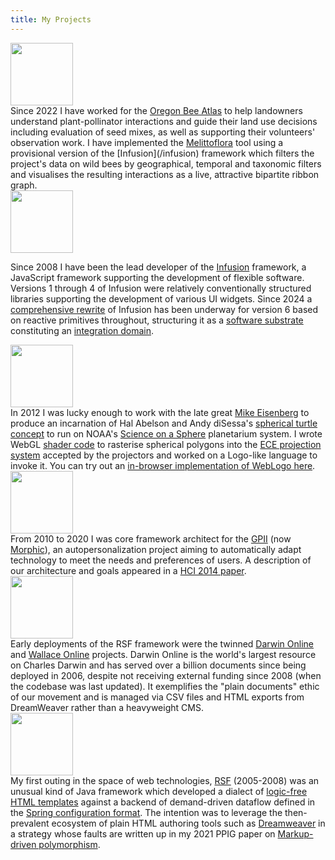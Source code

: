 ```yaml
---
title: My Projects
---
```


<div class="community-row" id="melittoflora">
  <div class="community-picture">
  <a href="https://agsci.oregonstate.edu/bee-atlas">
    <img height="100px" src="/img/beeatlas-logo3-03.jpg"/>
    </a>
  </div>
  <div class="community-desc">
Since 2022 I have worked for the 
<a href="https://agsci.oregonstate.edu/bee-atlas">Oregon Bee Atlas</a> to help landowners understand plant-pollinator
interactions and guide their land use decisions including evaluation of seed mixes, as well as supporting their
volunteers' observation work. I have implemented the 
<a href="https://oregon-bee-project.github.io/melittoflora/viz.html">Melittoflora</a> tool using a provisional version 
of the [Infusion](/infusion) framework which filters the project's data on wild bees by geographical, temporal and taxonomic filters and 
visualises the resulting interactions as a live, attractive bipartite ribbon graph. 
</div>
</div>

<div class="community-row">
  <div class="community-picture">
  <a href="/infusion">
    <img height="100px" src="/img/infusion.png"/>
    </a>
  </div>
  <div class="community-desc">

Since 2008 I have been the lead developer of the [Infusion](/infusion) framework, a JavaScript framework supporting
the development of flexible software. Versions 1 through 4 of Infusion were relatively conventionally structured libraries supporting the development
of various UI widgets. Since 2024 a [comprehensive rewrite](https://github.com/fluid-project/infusion-6) of Infusion has been underway for version 6
based on reactive primitives throughout, structuring it as a [software substrate](/term/substrate) constituting
an [integration domain](/term/integration-domain).

</div>
</div>


<div class="community-row">
  <div class="community-picture">
  <a href="https://files.eric.ed.gov/fulltext/ED562223.pdf">
    <img height="100px" src="/img/MoS.jpg"/>
    </a>
  </div>
  <div class="community-desc">
In 2012 I was lucky enough to work with the late great <a href="https://www.colorado.edu/atlas/michael-eisenberg">Mike Eisenberg</a>
to produce an incarnation of Hal Abelson and Andy diSessa's 
<a href="https://direct.mit.edu/books/oa-monograph/4663/chapter/213442/Turtle-Escapes-the-Plane">spherical turtle concept</a> 
to run on NOAA's <a href="https://sos.noaa.gov/">Science on a Sphere</a> planetarium system. I wrote WebGL 
<a href="https://github.com/Math-on-a-Sphere/Math-on-a-Sphere/blob/master/MathClient/src/main/webapp/shaders/generalPolygon.c">shader code</a> to rasterise
spherical polygons into the <a href="https://en.wikipedia.org/wiki/Equirectangular_projection">ECE projection system</a> accepted by the projectors and worked on a Logo-like language to invoke it. You can
try out an <a href="/weblogo/client.html">in-browser implementation of WebLogo here</a>.
</div>
</div>

<div class="community-row">
  <div class="community-picture">
  <a href="https://gpii.net/">
    <img height="100px" src="/img/gpii-logo.jpg"/>
    </a>
  </div>
  <div class="community-desc">
From 2010 to 2020 I was core framework architect for the <a href="https://gpii.net/">GPII</a> 
(now <a href="https://morphic.org/">Morphic</a>), an autopersonalization project aiming to automatically adapt technology to meet the 
needs and preferences of users. A description of our architecture and goals appeared in a <a href="https://link.springer.com/chapter/10.1007/978-3-319-07509-9_35">HCI 2014 paper</a>.
</div>
</div>

<div class="community-row">
  <div class="community-picture">
  <a href="https://darwin-online.org.uk">
    <img height="100px" src="/img/darwin-online.jpg"/>
    </a>
  </div>
  <div class="community-desc">
Early deployments of the RSF framework were the twinned <a href="https://darwin-online.org.uk">Darwin Online</a> and
<a href="https://wallace-online.org/">Wallace Online</a> projects. Darwin Online is the world's largest resource on Charles Darwin
and has served over a billion documents since being deployed in 2006, despite not receiving external funding since 2008 
(when the codebase was last updated). It exemplifies the "plain documents" ethic of our movement and is managed via CSV files and HTML exports from DreamWeaver
rather than a heavyweight CMS.
</div>
</div>

<div class="community-row">
  <div class="community-picture">
  <a href="https://rsf.github.io/wiki/Wikib2ab.html?page=Main">
    <img height="100px" src="/img/rsf.png"/>
    </a>
  </div>
  <div class="community-desc">
My first outing in the space of web technologies, <a href="https://rsf.github.io/wiki/Wikib2ab.html?page=Main">RSF</a>
(2005-2008) was an unusual kind of Java framework which developed a dialect 
of <a href="https://rsf.github.io/wiki/Wikicce8.html?page=PureXHTMLTemplating">logic-free HTML templates</a> against a backend
of demand-driven dataflow defined in the
<a href="https://docs.spring.io/spring-framework/docs/3.0.x/spring-framework-reference/html/beans.html">Spring configuration format</a>.
The intention was to leverage the then-prevalent ecosystem of plain HTML authoring tools such as <a href="https://en.wikipedia.org/wiki/Adobe_Dreamweaver">Dreamweaver</a>
in a strategy whose faults are written up in my 2021 PPIG paper on <a href="https://ppig.org/files/2021-PPIG-32nd-basman.pdf">Markup-driven polymorphism</a>.
</div>
</div>
